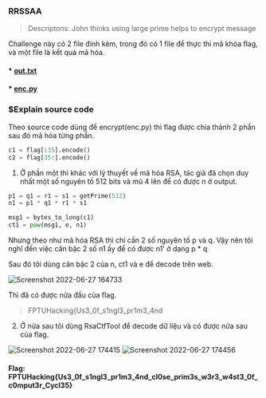 ### RRSSAA

> Descriptons: John thinks using large prime helps to encrypt message

Challenge này có 2 file đính kèm, trong đó có 1 file để thực thi mã khóa flag, và một file là kết quả mã hóa.

#### \* [out.txt](https://github.com/iaohkut/CTF-Writeups-2022/blob/main/FPTHackingCTF/RRSSAA/output.txt)

#### \* [enc.py](https://github.com/iaohkut/CTF-Writeups-2022/blob/main/FPTHackingCTF/RRSSAA/enc.py)

### $Explain source code

Theo source code dùng để encrypt(enc.py) thì flag được chia thành 2 phần sau đó mã hóa từng phần.

```python
c1 = flag[:35].encode()
c2 = flag[35:].encode()
```

1. Ở phần một thì khác với lý thuyết về mã hóa RSA, tác giả đã chọn duy nhất một số nguyên tố 512 bits và mũ 4 lên để có được n ở output.

```python
p1 = q1 = r1 = s1 = getPrime(512)
n1 = p1 * q1 * r1 * s1

msg1 = bytes_to_long(c1)
ct1 = pow(msg1, e, n1)
```

Nhưng theo như mã hóa RSA thì chỉ cần 2 số nguyên tố p và q. Vậy nên tôi nghĩ đến việc căn bậc 2 số n1 ấy để có được n1' ở dạng p \* q

Sau đó tôi dùng căn bậc 2 của n, ct1 và e để decode trên web.

![Screenshot 2022-06-27 164733](https://user-images.githubusercontent.com/77691959/175913444-389c829f-ae55-40cf-a376-d2c5952fc709.png)

Thì đã có được nửa đầu của flag.

> FPTUHacking{Us3_0f_s1ngl3_pr1m3_4nd

2. Ở nửa sau tôi dùng RsaCtfTool để decode dữ liệu và có được nửa sau của flag.

![Screenshot 2022-06-27 174415](https://user-images.githubusercontent.com/77691959/175924185-d0ee1999-fa67-4d33-bd9b-d16f02f79f35.png)
![Screenshot 2022-06-27 174456](https://user-images.githubusercontent.com/77691959/175924189-735bf623-9b89-4e18-8c83-b5ab37f2be9e.png)

#### Flag: FPTUHacking{Us3_0f_s1ngl3_pr1m3_4nd_cl0se_prim3s_w3r3_w4st3_0f_c0mput3r_Cycl35}
